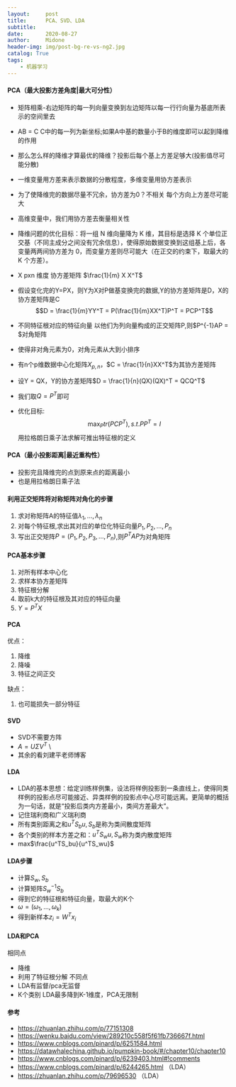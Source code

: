 ```yaml
---
layout:     post
title:      PCA、SVD、LDA
subtitle:   
date:       2020-08-27
author:     Midone
header-img: img/post-bg-re-vs-ng2.jpg
catalog: True
tags:
    - 机器学习
---
```



#### PCA（最大投影方差角度|最大可分性）

- 矩阵相乘-右边矩阵的每一列向量变换到左边矩阵以每一行行向量为基底所表示的空间里去
- AB = C C中的每一列为新坐标;如果A中基的数量小于B的维度即可以起到降维的作用
- 那么怎么样的降维才算最优的降维？投影后每个基上方差足够大(投影值尽可能分散)
- 一维变量用方差来表示数据的分散程度，多维变量用协方差表示
- 为了使降维完的数据尽量不冗余，协方差为0？不相关 每个方向上方差尽可能大
- 高维变量中，我们用协方差去衡量相关性
- 降维问题的优化目标：将一组 N 维向量降为 K 维，其目标是选择 K 个单位正交基（不同主成分之间没有冗余信息），使得原始数据变换到这组基上后，各变量两两间协方差为 0，而变量方差则尽可能大（在正交的约束下，取最大的 K 个方差）。
- X pxn 维度 协方差矩阵 $\frac{1}{m} X X^T$
- 假设变化完的Y=PX，则Y为X对P做基变换完的数据,Y的协方差矩阵是D，X的协方差矩阵是C
$$D = \frac{1}{m}YY^T = P(\frac{1}{m}XX^T)P^T = PCP^T$$
- 不同特征根对应的特征向量 以他们为列向量构成的正交矩阵P,则$P^{-1}AP = $对角矩阵
- 使得非对角元素为0，对角元素从大到小排序
- 有n个p维数据中心化矩阵$X_{p,n}$，$C = \frac{1}{n}XX^T$为其协方差矩阵
- 设Y = QX，Y的协方差矩阵$D = \frac{1}{n}(QX)(QX)^T = QCQ^T$
- 我们取$Q = P^T$即可

- 优化目标: $$\max_P tr(PCP^T),s.t. PP^T = I$$
用拉格朗日乘子法求解可推出特征根的定义
#### PCA（最小投影距离|最近重构性）
- 投影完且降维完的点到原来点的距离最小
- 也是用拉格朗日乘子法


#### 利用正交矩阵将对称矩阵对角化的步骤
1. 求对称矩阵A的特征值$\lambda_1,\dots,\lambda_n$
2. 对每个特征根,求出其对应的单位化特征向量$P_1,P_2,\dots,P_n$
3. 写出正交矩阵$P = (P_1,P_2,P_3,\dots,P_n)$,则$P^TAP$为对角矩阵


#### PCA基本步骤
1. 对所有样本中心化
2. 求样本协方差矩阵
3. 特征根分解
4. 取前k大的特征根及其对应的特征向量
5. $Y = P^TX$

#### PCA
优点：
1. 降维
2. 降噪
3. 特征之间正交

缺点：
1. 也可能损失一部分特征

#### SVD
- SVD不需要方阵
- $A = U\Sigma V^T$ \
- 其余的看刘建平老师博客

#### LDA
- LDA的基本思想：给定训练样例集，设法将样例投影到一条直线上，使得同类样例的投影点尽可能接近、异类样例的投影点中心尽可能远离。更简单的概括为一句话，就是“投影后类内方差最小，类间方差最大”。
- 记住瑞利商和广义瑞利商
- 所有类别距离之和$u^TS_bu,S_b$是称为类间散度矩阵
- 各个类别的样本方差之和：$u^TS_wu,S_w$称为类内散度矩阵
- max$\frac{u^TS_bu}{u^TS_wu}$

#### LDA步骤
- 计算$S_w,S_b$
- 计算矩阵$S_w^{-1}S_b$
- 得到它的特征根和特征向量，取最大的K个
- $\omega = (\omega_1,\dots,\omega_k)$
- 得到新样本$z_i = W^Tx_i$

#### LDA和PCA
相同点
- 降维
- 利用了特征根分解
不同点
- LDA有监督/pca无监督
- K个类别 LDA最多降到K-1维度，PCA无限制
#### 参考
- https://zhuanlan.zhihu.com/p/77151308
- https://wenku.baidu.com/view/289210c558f5f61fb736667f.html
- https://www.cnblogs.com/pinard/p/6251584.html
- https://datawhalechina.github.io/pumpkin-book/#/chapter10/chapter10
- https://www.cnblogs.com/pinard/p/6239403.html#!comments
- https://www.cnblogs.com/pinard/p/6244265.html （LDA）
- https://zhuanlan.zhihu.com/p/79696530 （LDA）
